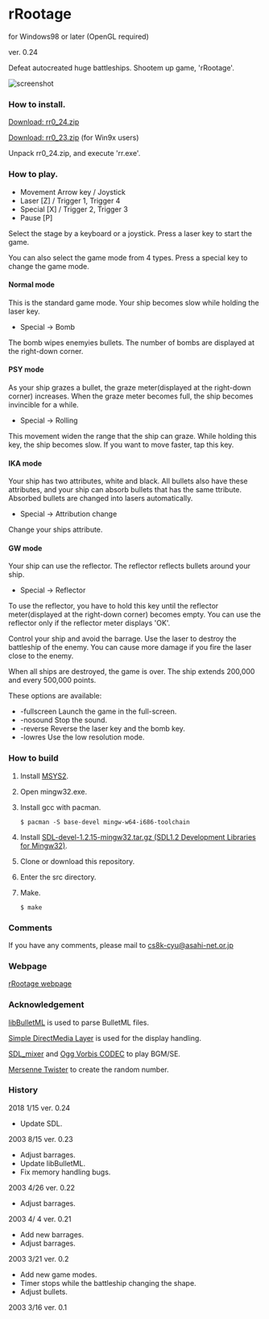 # rRootage

for Windows98 or later (OpenGL required)

ver. 0.24

Defeat autocreated huge battleships.
Shootem up game, 'rRootage'.

![screenshot](http://www.asahi-net.or.jp/~cs8k-cyu/windows/rr_1.gif)

### How to install.

[Download: rr0_24.zip](http://abagames.sakura.ne.jp/windows/rr0_24.zip)

[Download: rr0_23.zip](http://abagames.sakura.ne.jp/windows/rr0_23.zip) (for Win9x users)

Unpack rr0_24.zip, and execute 'rr.exe'.

### How to play.

* Movement Arrow key / Joystick
* Laser [Z] / Trigger 1, Trigger 4
* Special [X] / Trigger 2, Trigger 3
* Pause [P]

Select the stage by a keyboard or a joystick.
Press a laser key to start the game.

You can also select the game mode from 4 types.
Press a special key to change the game mode.

#### Normal mode

This is the standard game mode.
Your ship becomes slow while holding the laser key.

* Special -> Bomb

The bomb wipes enemyies bullets.
The number of bombs are displayed at the right-down corner.

#### PSY mode

As your ship grazes a bullet,
the graze meter(displayed at the right-down corner) increases.
When the graze meter becomes full, the ship becomes invincible for a while.

* Special -> Rolling

This movement widen the range that the ship can graze.
While holding this key, the ship becomes slow.
If you want to move faster, tap this key.

#### IKA mode

Your ship has two attributes, white and black.
All bullets also have these attributes,
and your ship can absorb bullets that has the same ttribute.
Absorbed bullets are changed into lasers automatically.

* Special -> Attribution change

Change your ships attribute.

#### GW mode

Your ship can use the reflector.
The reflector reflects bullets around your ship.

* Special -> Reflector

To use the reflector,
you have to hold this key until
the reflector meter(displayed at the right-down corner) becomes empty.
You can use the reflector only if the reflector meter displays 'OK'.

Control your ship and avoid the barrage.
Use the laser to destroy the battleship of the enemy.
You can cause more damage if you fire the laser close to the enemy.

When all ships are destroyed, the game is over.
The ship extends 200,000 and every 500,000 points.

These options are available:

* -fullscreen Launch the game in the full-screen.
* -nosound Stop the sound.
* -reverse Reverse the laser key and the bomb key.
* -lowres Use the low resolution mode.

### How to build

1. Install [MSYS2](http://www.msys2.org/).

1. Open mingw32.exe.

1. Install gcc with pacman.

   ```
   $ pacman -S base-devel mingw-w64-i686-toolchain
   ```

1. Install [SDL-devel-1.2.15-mingw32.tar.gz (SDL1.2 Development Libraries for Mingw32)](https://www.libsdl.org/download-1.2.php).

1. Clone or download this repository.

1. Enter the src directory.

1. Make.

   ```
   $ make
   ```

### Comments

If you have any comments, please mail to cs8k-cyu@asahi-net.or.jp

### Webpage

[rRootage webpage](http://www.asahi-net.or.jp/~cs8k-cyu/windows/rr_e.html)

### Acknowledgement

[libBulletML](http://shinh.skr.jp/libbulletml/index_en.html) is used to parse BulletML files.

[Simple DirectMedia Layer](http://www.libsdl.org/) is used for the display handling.

[SDL_mixer](http://www.libsdl.org/projects/SDL_mixer/) and [Ogg Vorbis CODEC](http://www.vorbis.com/) to play BGM/SE.

[Mersenne Twister](http://www.math.sci.hiroshima-u.ac.jp/~m-mat/MT/emt.html) to create the random number.

### History

2018 1/15 ver. 0.24

* Update SDL.

2003 8/15 ver. 0.23

* Adjust barrages.
* Update libBulletML.
* Fix memory handling bugs.

2003 4/26 ver. 0.22

* Adjust barrages.

2003 4/ 4 ver. 0.21

* Add new barrages.
* Adjust barrages.

2003 3/21 ver. 0.2

* Add new game modes.
* Timer stops while the battleship changing the shape.
* Adjust bullets.

2003 3/16 ver. 0.1
